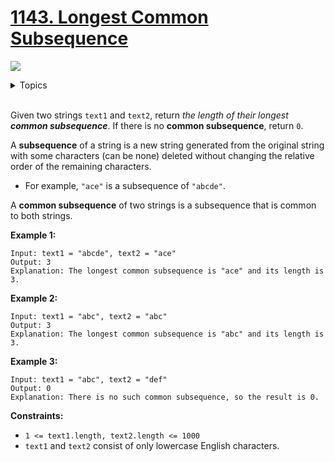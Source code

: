 # [1143. Longest Common Subsequence](https://leetcode-cn.com/problems/longest-common-subsequence/)

![](https://img.shields.io/badge/Difficulty-Medium-F8AF40.svg)

<details>
<summary>Topics</summary>

* [`Dynamic Programming`](https://leetcode-cn.com/tag/dynamic-programming/)

</details>
<br />

Given two strings `text1` and `text2`, return *the length of their longest **common subsequence***. If there is no **common subsequence**, return `0`.

A **subsequence** of a string is a new string generated from the original string with some characters (can be none) deleted without changing the relative order of the remaining characters.

 + For example, `"ace"` is a subsequence of `"abcde"`.

A **common subsequence** of two strings is a subsequence that is common to both strings.

**Example 1:**

```
Input: text1 = "abcde", text2 = "ace" 
Output: 3  
Explanation: The longest common subsequence is "ace" and its length is 3.
```
**Example 2:**

```
Input: text1 = "abc", text2 = "abc"
Output: 3
Explanation: The longest common subsequence is "abc" and its length is 3.
```

**Example 3:**

```
Input: text1 = "abc", text2 = "def"
Output: 0
Explanation: There is no such common subsequence, so the result is 0.
```

**Constraints:**

 + `1 <= text1.length, text2.length <= 1000`
 + `text1` and `text2` consist of only lowercase English characters.
